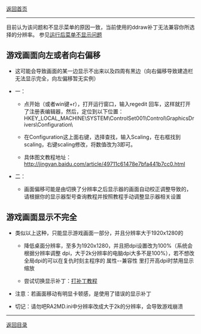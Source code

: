 [返回首页](./Home)

***

目前认为该问题和不显示菜单的原因一致，当前使用的ddraw补丁无法兼容你所选择的分辨率。
参见[运行后菜单不显示问题](运行后菜单不显示问题)

## 游戏画面向左或者向右偏移

- 这可能会导致画面的某一边显示不出来以及四周有黑边（向右偏移导致建造栏无法显示完全，向左偏移暂无实例）

- 一：

  - 点开始（或者win键+r），打开运行窗口，输入regedit 回车，这样就打开了注册表编辑器，然后，定位到以下位置： HKEY_LOCAL_MACHINE\\SYSTEM\\ControlSet001\\Control\\GraphicsDrivers\\Configuration\\

  - 在Configuration这上面右键，选择查找，输入Scaling，在右框找到scaling，右键scaling修改，将数值改为3即可。

  - 具体图文教程地址：http://jingyan.baidu.com/article/49711c61478e7bfa441b7cc0.html

- 二：

  - 画面偏移可能是由切换了分辨率之后显示器的画面自动校正调整导致的，请根据你的显示器型号查询教程并按照教程手动调整显示器相关设置

## 游戏画面显示不完全

- 类似以上这种，只能显示游戏画面一部分，并且分辨率大于1920x1280的

  - 降低桌面分辨率，至多为1920x1280，并且把dpi设置改为100%（系统会根据分辨率调整 dpi，大于2k分辨率的电脑dpi大多不是100%），若不想改全局dpi的可以在复仇时刻主程序的 属性--兼容性 里打开高dpi时禁用显示缩放

  - 尝试切换显示补丁：[打补丁教程](运行后菜单不显示问题)

- 注意：若画面移动有明显卡顿感，是使用了错误的显示补丁

- 切记：请勿吧RA2MD.ini中分辨率改成大于2k的分辨率，会导致游戏崩溃





***
[返回目录](./常见问题指南)